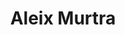 ---
title: Aleix Murtra
bio: |
  lorem ipsum dolor est
avatar: /images/aleix-murtra.jpg
featured: true
social:
  - title: github
    url: https://github.com/alemuro
  - title: twitter
    url: https://twitter.com/aleixmurtra
---